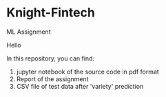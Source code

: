 # Knight-Fintech
ML Assignment

Hello

In this repository, you can find:
1) jupyter notebook of the source code in pdf format 
2) Report of the assignment
3) CSV file of test data after 'variety' prediction
